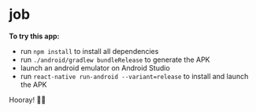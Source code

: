 # job
**To try this app:**
* run `npm install` to install all dependencies
* run `./android/gradlew bundleRelease` to generate the APK
* launch an android emulator on Android Studio
* run `react-native run-android --variant=release` to install and launch the APK

Hooray! 🎉🎉

